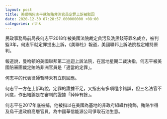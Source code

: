 ```yaml
---
layout: post
title: 美媒稱何志平就賄賂非洲官員定罪上訴被駁回
date: 2020-12-30 07:28:57.000000000 +08:00
categories: rthk
---
```


民政事務局前局長何志平2018年被美國法院裁定貪污及洗黑錢等罪名成立，被判監3年，何志平就定罪提出上訴，《美聯社》報道，美國聯邦上訴法院裁定維持原判。

報道說，曼哈頓的美國聯邦第二巡迴上訴法院，在當地星期二裁決指，何志平被美國陪審團裁定賄賂非洲官員是「適當的定罪」。

何志平的代表律師暫時未有立刻回應。

何志平一方在上訴時說，定罪的證據不足，又指出有多項程序錯誤，但三名法官不同意，作出結論是在審判的證據「綽綽有餘」。

何志平在2017年底被捕，他被指以在美國為基地的非政府組織作掩飾，賄賂乍得及烏干達政府高層官員，為中國華信能源公司爭取石油生意。
